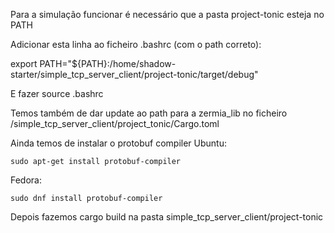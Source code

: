 Para a simulação funcionar é necessário que a pasta project-tonic esteja no PATH


Adicionar esta linha ao ficheiro .bashrc (com o path correto):

export PATH="${PATH}:/home/shadow-starter/simple_tcp_server_client/project-tonic/target/debug"

E fazer source .bashrc



Temos também de dar update ao path para a zermia_lib no ficheiro /simple_tcp_server_client/project_tonic/Cargo.toml

Ainda temos de instalar o protobuf compiler
Ubuntu:
```
sudo apt-get install protobuf-compiler
```

Fedora:
```
sudo dnf install protobuf-compiler
```

Depois fazemos cargo build na pasta simple_tcp_server_client/project-tonic